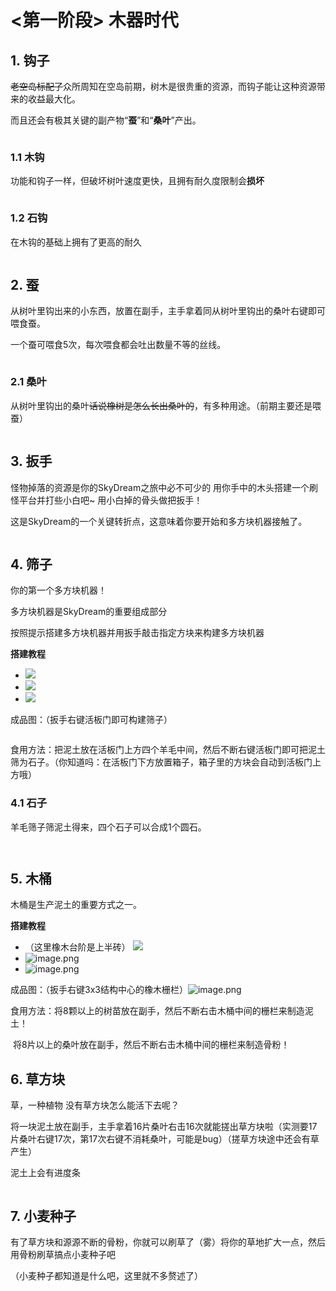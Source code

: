 # <第一阶段> 木器时代

## 1. 钩子

~~老空岛标配了~~众所周知在空岛前期，树木是很贵重的资源，而钩子能让这种资源带来的收益最大化。

而且还会有极其关键的副产物“**蚕**”和“**桑叶**”产出。

<figure><img src="../.gitbook/assets/image (1).png" alt=""><figcaption></figcaption></figure>

### 1.1 木钩

功能和钩子一样，但破坏树叶速度更快，且拥有耐久度限制会**损坏**

<figure><img src="../.gitbook/assets/image (2).png" alt=""><figcaption></figcaption></figure>

### 1.2 石钩

在木钩的基础上拥有了更高的耐久

<figure><img src="../.gitbook/assets/image (3).png" alt=""><figcaption></figcaption></figure>

## 2. 蚕

从树叶里钩出来的小东西，放置在副手，主手拿着同从树叶里钩出的桑叶右键即可喂食蚕。

一个蚕可喂食5次，每次喂食都会吐出数量不等的丝线。

<figure><img src="../.gitbook/assets/image (4).png" alt=""><figcaption></figcaption></figure>

### 2.1 桑叶

从树叶里钩出的桑叶~~话说橡树是怎么长出桑叶的~~，有多种用途。（前期主要还是喂蚕）

<figure><img src="../.gitbook/assets/image (5).png" alt=""><figcaption></figcaption></figure>

## 3. 扳手

怪物掉落的资源是你的SkyDream之旅中必不可少的 用你手中的木头搭建一个刷怪平台并打些小白吧\~ 用小白掉的骨头做把扳手！

这是SkyDream的一个关键转折点，这意味着你要开始和多方块机器接触了。

<figure><img src="../.gitbook/assets/image (6).png" alt=""><figcaption></figcaption></figure>

## 4. 筛子

你的第一个多方块机器！

多方块机器是SkyDream的重要组成部分

按照提示搭建多方块机器并用扳手敲击指定方块来构建多方块机器

**搭建教程**

* ![](<../.gitbook/assets/image (7).png>)
* ![](<../.gitbook/assets/image (8).png>)
* ![](<../.gitbook/assets/image (9).png>)

成品图：（扳手右键活板门即可构建筛子）

<figure><img src="../.gitbook/assets/image (10).png" alt=""><figcaption></figcaption></figure>

食用方法：把泥土放在活板门上方四个羊毛中间，然后不断右键活板门即可把泥土筛为石子。（你知道吗：在活板门下方放置箱子，箱子里的方块会自动到活板门上方哦）

### 4.1 石子

羊毛筛子筛泥土得来，四个石子可以合成1个圆石。

<figure><img src="../.gitbook/assets/image (11).png" alt=""><figcaption></figcaption></figure>

<figure><img src="../.gitbook/assets/image (12).png" alt=""><figcaption></figcaption></figure>

## 5. 木桶

木桶是生产泥土的重要方式之一。

**搭建教程**

* （这里橡木台阶是上半砖） ![](<../.gitbook/assets/image (13).png>)
* ![image.png](<../.gitbook/assets/image (14).png>)
* ![image.png](<../.gitbook/assets/image (15).png>)

成品图：（扳手右键3x3结构中心的橡木栅栏）![image.png](<../.gitbook/assets/image (16).png>)

食用方法：将8颗以上的树苗放在副手，然后不断右击木桶中间的栅栏来制造泥土！

​ 将8片以上的桑叶放在副手，然后不断右击木桶中间的栅栏来制造骨粉！

## 6. 草方块

草，一种植物 没有草方块怎么能活下去呢？

将一块泥土放在副手，主手拿着16片桑叶右击16次就能搓出草方块啦（实测要17片桑叶右键17次，第17次右键不消耗桑叶，可能是bug）（搓草方块途中还会有草产生）

泥土上会有进度条

<figure><img src="../.gitbook/assets/image (17).png" alt=""><figcaption></figcaption></figure>

## 7. 小麦种子

有了草方块和源源不断的骨粉，你就可以刷草了（雾）将你的草地扩大一点，然后用骨粉刷草搞点小麦种子吧

（小麦种子都知道是什么吧，这里就不多赘述了）
